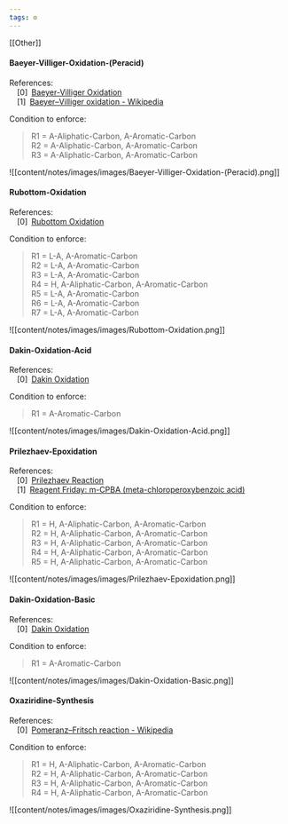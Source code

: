 ```yaml
---
tags: ⚙️
---
```

[[Other]]

#### Baeyer-Villiger-Oxidation-(Peracid)

References:   
 [0] [Baeyer-Villiger Oxidation](https://www.organic-chemistry.org/namedreactions/baeyer-villiger-oxidation.shtm)  
 [1] [Baeyer–Villiger oxidation - Wikipedia](https://en.wikipedia.org/wiki/Baeyer–Villiger_oxidation)  
 


 
  Condition to enforce: 
> R1 = A-Aliphatic-Carbon, A-Aromatic-Carbon  
> R2 = A-Aliphatic-Carbon, A-Aromatic-Carbon  
> R3 = A-Aliphatic-Carbon, A-Aromatic-Carbon  
> 




![[content/notes/images/images/Baeyer-Villiger-Oxidation-(Peracid).png]]

#### Rubottom-Oxidation

References:   
 [0] [Rubottom Oxidation](https://synarchive.com/named-reactions/rubottom-oxidation)  
 


 
  Condition to enforce: 
> R1 = L-A, A-Aromatic-Carbon  
> R2 = L-A, A-Aromatic-Carbon  
> R3 = L-A, A-Aromatic-Carbon  
> R4 = H, A-Aliphatic-Carbon, A-Aromatic-Carbon  
> R5 = L-A, A-Aromatic-Carbon  
> R6 = L-A, A-Aromatic-Carbon  
> R7 = L-A, A-Aromatic-Carbon  
> 




![[content/notes/images/images/Rubottom-Oxidation.png]]

#### Dakin-Oxidation-Acid

References:   
 [0] [Dakin Oxidation](https://synarchive.com/named-reactions/dakin-oxidation)  
 


 
  Condition to enforce: 
> R1 = A-Aromatic-Carbon  
> 




![[content/notes/images/images/Dakin-Oxidation-Acid.png]]

#### Prilezhaev-Epoxidation

References:   
 [0] [Prilezhaev Reaction](https://www.organic-chemistry.org/namedreactions/prilezhaev-reaction.shtm)  
 [1] [Reagent Friday: m-CPBA (meta-chloroperoxybenzoic acid)](https://www.masterorganicchemistry.com/2011/06/17/reagent-friday-m-cpba-meta-chloroperoxybenzoic-acid/)  
 


 
  Condition to enforce: 
> R1 = H, A-Aliphatic-Carbon, A-Aromatic-Carbon  
> R2 = H, A-Aliphatic-Carbon, A-Aromatic-Carbon  
> R3 = H, A-Aliphatic-Carbon, A-Aromatic-Carbon  
> R4 = H, A-Aliphatic-Carbon, A-Aromatic-Carbon  
> R5 = H, A-Aliphatic-Carbon, A-Aromatic-Carbon  
> 




![[content/notes/images/images/Prilezhaev-Epoxidation.png]]

#### Dakin-Oxidation-Basic

References:   
 [0] [Dakin Oxidation](https://synarchive.com/named-reactions/dakin-oxidation)  
 


 
  Condition to enforce: 
> R1 = A-Aromatic-Carbon  
> 




![[content/notes/images/images/Dakin-Oxidation-Basic.png]]

#### Oxaziridine-Synthesis

References:   
 [0] [Pomeranz–Fritsch reaction - Wikipedia](https://en.wikipedia.org/wiki/Pomeranz%E2%80%93Fritsch_reaction)  
 


 
  Condition to enforce: 
> R1 = H, A-Aliphatic-Carbon, A-Aromatic-Carbon  
> R2 = H, A-Aliphatic-Carbon, A-Aromatic-Carbon  
> R3 = H, A-Aliphatic-Carbon, A-Aromatic-Carbon  
> R4 = H, A-Aliphatic-Carbon, A-Aromatic-Carbon  
> 




![[content/notes/images/images/Oxaziridine-Synthesis.png]]

